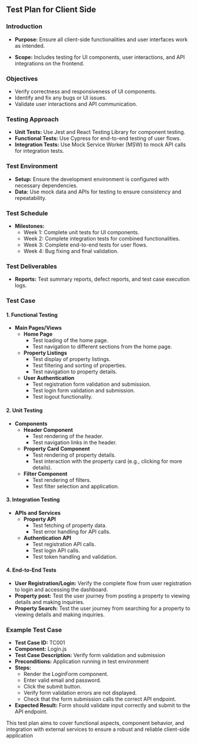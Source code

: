 ## Test Plan for Client Side

### Introduction

- **Purpose:** Ensure all client-side functionalities and user interfaces work as intended.

- **Scope:**  Includes testing for UI components, user interactions, and API integrations on the frontend.

### Objectives

- Verify correctness and responsiveness of UI components.
- Identify and fix any bugs or UI issues.
- Validate user interactions and API communication.

### Testing Approach

- **Unit Tests:** Use Jest and React Testing Library for component testing.
- **Functional Tests:** Use Cypress for end-to-end testing of user flows.
- **Integration Tests:** Use Mock Service Worker (MSW) to mock API calls for integration tests.

### Test Environment

- **Setup:** Ensure the development environment is configured with necessary dependencies.
- **Data:** Use mock data and APIs for testing to ensure consistency and repeatability.

### Test Schedule

- **Milestones:**
  - Week 1: Complete unit tests for UI components.
  - Week 2: Complete integration tests for combined functionalities.
  - Week 3: Complete end-to-end tests for user flows.
  - Week 4: Bug fixing and final validation.

### Test Deliverables

- **Reports:** Test summary reports, defect reports, and test case execution logs.

### Test Case

#### 1. Functional Testing

- **Main Pages/Views**
  - **Home Page**
    - Test loading of the home page.
    - Test navigation to different sections from the home page.
  - **Property Listings**
    - Test display of property listings.
    - Test filtering and sorting of properties.
    - Test navigation to property details.
  - **User Authentication**
    - Test registration form validation and submission.
    - Test login form validation and submission.
    - Test logout functionality.

#### 2. Unit Testing

- **Components**
  - **Header Component**
    - Test rendering of the header.
    - Test navigation links in the header.
  - **Property Card Component**
    - Test rendering of property details.
    - Test interaction with the property card (e.g., clicking for more details).
  - **Filter Component**
    - Test rendering of filters.
    - Test filter selection and application.

#### 3. Integration Testing

- **APIs and Services**
  - **Property API**
    - Test fetching of property data.
    - Test error handling for API calls.
  - **Authentication API**
    - Test registration API calls.
    - Test login API calls.
    - Test token handling and validation.

#### 4. End-to-End Tests

- **User Registration/Login:** Verify the complete flow from user registration to login and accessing the dashboard.
- **Property post:** Test the user journey from posting a property to viewing details and making inquiries.
- **Property Search:** Test the user journey from searching for a property to viewing details and making inquiries.

### Example Test Case

- **Test Case ID:** TC001
- **Component:** Login.js
- **Test Case Description:** Verify form validation and submission
- **Preconditions:** Application running in test environment
- **Steps:**
    - Render the LoginForm component.
    - Enter valid email and password.
    - Click the submit button.
    - Verify form validation errors are not displayed.
    - Check that the form submission calls the correct API endpoint.
- **Expected Result:** Form should validate input correctly and submit to the API endpoint.

This test plan aims to cover functional aspects, component behavior, and integration with external services to ensure a robust and reliable client-side application